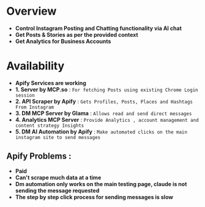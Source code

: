 # Overview
- **Control Instagram Posting and Chatting functionality via AI chat**
- **Get Posts & Stories as per the provided context**
- **Get Analytics for Business Accounts**

# Availability
- **Apify Services are working**
- **1. Server by MCP.so** : `For fetching Posts using existing Chrome Login session`
- **2. API Scraper by Apify** : `Gets Profiles, Posts, Places and Hashtags From Instagram`
- **3. DM MCP Server by Glama** : `Allows read and send direct messages`
- **4. Analytics MCP Server** : `Provide Analytics , account management and content strategy Insights`
- **5. DM AI Automation by Apify** : `Make automated clicks on the main instagram site to send messages`

## Apify Problems :
- **Paid**
- **Can't scrape much data at a time**
- **Dm automation only works on the main testing page, claude is not sending the message requested**
- **The step by step click process for sending messages is slow**

  
